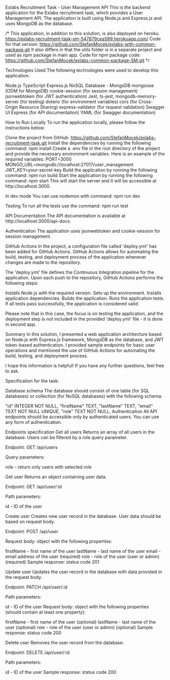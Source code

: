 Exlabs Recruitment Task - User Management API
This is the backend application for the Exlabs recruitment task, which provides a User Management API. The application is built using Node.js and Express.js and uses MongoDB as the database.

/*
This application, in addition to this solution, is also deployed on heroku. 
https://exlabs-recruitment-task-sm-547879cea589.herokuapp.com/
Code for that version:
https://github.com/StefanMocek/exlabs-with-common-package.git
It also differs in that the utils folder is in a separate project and used as npm package in main app.
Code for npm package code:
https://github.com/StefanMocek/exlabs-common-package-SM.git
*/

Technologies Used
The following technologies were used to develop this application:

Node.js
TypeScript
Express.js
NoSQL Database - MongoDB
mongoose (ODM for MongoDB)
cookie-session (for session management)
jsonwebtoken (for JWT authentication)
Jest, ts-jest, mongodb-memory-server (for testing)
dotenv (for environment variables)
cors (for Cross-Origin Resource Sharing)
express-validator (for request validation)
Swagger UI Express (for API documentation)
YAML (for Swagger documentation)

How to Run Locally
To run the application locally, please follow the instructions below:

Clone the project from GitHub: https://github.com/StefanMocek/exlabs-recruitment-task.git
Install the dependencies by running the following command: npm install
Create a .env file in the root directory of the project and provide the necessary environment variables. Here is an example of the required variables:
  PORT=3000
  MONGO_URL=mongodb://localhost:27017/user_management
  JWT_KEY=your-secret-key
Build the application by running the following command: npm run build
Start the application by running the following command: npm start
This will start the server and it will be accessible at http://localhost:3000.

In dev mode You can use nodemon with command: npm run dev

Testing
To run all the tests use the command:  npm run test

API Documentation
The API documentation is available at http://localhost:3000/api-docs.

Authentication
The application uses jsonwebtoken and cookie-session for session management.

GitHub Actions
In the project, a configuration file called 'deploy.yml' has been added for GitHub Actions. GitHub Actions allows for automating the build, testing, and deployment process of the application whenever changes are made to the repository.

The 'deploy.yml' file defines the Continuous Integration pipeline for the application. Upon each push to the repository, GitHub Actions performs the following steps:

Installs Node.js with the required version.
Sets up the environment.
Installs application dependencies.
Builds the application.
Runs the application tests.
If all tests pass successfully, the application is considered valid.

Please note that in this case, the focus is on testing the application, and the deployment step is not included in the provided 'deploy.yml' file - it is done in second app.

Summary
In this solution, I presented a web application architecture based on Node.js with Express.js framework, MongoDB as the database, and JWT token-based authentication. I provided sample endpoints for basic user operations and mentioned the use of GitHub Actions for automating the build, testing, and deployment process.

I hope this information is helpful! If you have any further questions, feel free to ask.




Specification for the task:

Database schema
The database should consist of one table (for SQL databases) or collection (for NoSQL databases) with the following schema:

  "id"        INTEGER NOT NULL,
  "firstName" TEXT,
  "lastName"  TEXT,
  "email"     TEXT NOT NULL UNIQUE,
  "role"      TEXT NOT NULL,
Authentication
All API endpoints should be accessible only by authenticated users. You can use any form of authentication.

Endpoints specification
Get all users
Returns an array of all users in the database. Users can be filtered by a role query parameter.

Endpoint: GET /api/users

Query parameters:

role - return only users with selected role

Get user
Returns an object containing user data.

Endpoint: GET /api/user/:id

Path parameters:

id - ID of the user

Create user
Creates new user record in the database. User data should be based on request body.

Endpoint: POST /api/user

Request body: object with the following properties:

firstName - first name of the user
lastName - last name of the user
email - email address of the user (required)
role - role of the user (user or admin) (required)
Sample response: status code 201

Update user
Updates the user record in the database with data provided in the request body.

Endpoint: PATCH /api/user/:id

Path parameters:

id - ID of the user
Request body: object with the following properties (should contain at least one property):

firstName - first name of the user (optional)
lastName - last name of the user (optional)
role - role of the user (user or admin) (optional)
Sample response: status code 200

Delete user
Removes the user record from the database.

Endpoint: DELETE /api/user/:id

Path parameters:

id - ID of the user
Sample response: status code 200